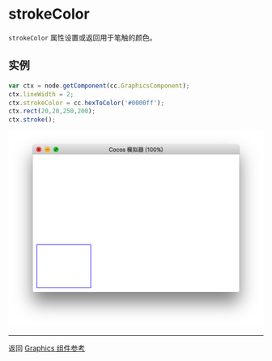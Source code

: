 # strokeColor

`strokeColor` 属性设置或返回用于笔触的颜色。

## 实例

```javascript
var ctx = node.getComponent(cc.GraphicsComponent);
ctx.lineWidth = 2;
ctx.strokeColor = cc.hexToColor('#0000ff');
ctx.rect(20,20,250,200);
ctx.stroke();
```

<a href="strokeColor.png"><img src="strokeColor.png"></a>


<hr>

返回 [Graphics 组件参考](../graphics.md)
